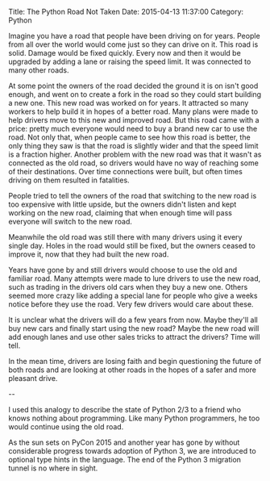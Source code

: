 Title: The Python Road Not Taken
Date: 2015-04-13 11:37:00
Category: Python

Imagine you have a road that people have been driving on for years. People from
all over the world would come just so they can drive on it.  This road is
solid. Damage would be fixed quickly. Every now and then it would be upgraded
by adding a lane or raising the speed limit. It was connected to many other
roads.

At some point the owners of the road decided the ground it is on isn't good
enough, and went on to create a fork in the road so they could start building
a new one. This new road was worked on for years. It attracted so many workers
to help build it in hopes of a better road. Many plans were made to help
drivers move to this new and improved road. But this road came with a price:
pretty much everyone would need to buy a brand new car to use the road. Not
only that, when people came to see how this road is better, the only thing they
saw is that the road is slightly wider and that the speed limit is a fraction
higher. Another problem with the new road was that it wasn't as connected as
the old road, so drivers would have no way of reaching some of their
destinations.  Over time connections were built, but often times driving on
them resulted in fatalities.

People tried to tell the owners of the road that switching to the new
road is too expensive with little upside, but the owners didn't listen and
kept working on the new road, claiming that when enough time will pass
everyone will switch to the new road.

Meanwhile the old road was still there with many drivers using it every single
day. Holes in the road would still be fixed, but the owners ceased to
improve it, now that they had built the new road.

Years have gone by and still drivers would choose to use the old and familiar
road. Many attempts were made to lure drivers to use the new road, such as
trading in the drivers old cars when they buy a new one.  Others seemed more
crazy like adding a special lane for people who give a weeks notice before they
use the road. Very few drivers would care about these.

It is unclear what the drivers will do a few years from now. Maybe they'll all
buy new cars and finally start using the new road? Maybe the new road will add
enough lanes and use other sales tricks to attract the drivers? Time will tell.

In the mean time, drivers are losing faith and begin questioning the future of
both roads and are looking at other roads in the hopes of a safer and more
pleasant drive.

--

I used this analogy to describe the state of Python 2/3 to a friend who knows
nothing about programming. Like many Python programmers, he too would
continue using the old road.

As the sun sets on PyCon 2015 and another year has gone by without considerable
progress towards adoption of Python 3, we are introduced to optional type hints
in the language.  The end of the Python 3 migration tunnel is no where in sight.

